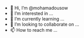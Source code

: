 - 👋 Hi, I’m @mohamadousow
- 👀 I’m interested in ...
- 🌱 I’m currently learning ...
- 💞️ I’m looking to collaborate on ...
- 📫 How to reach me ...

<!---
mohamadousow/mohamadousow is a ✨ special ✨ repository because its `README.md` (this file) appears on your GitHub profile.
You can click the Preview link to take a look at your changes.
--->
